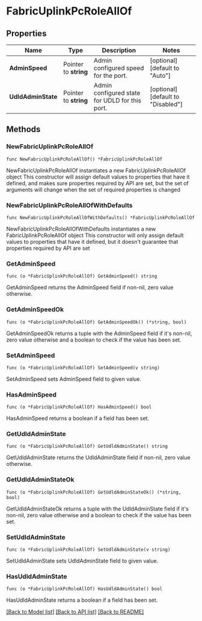 # FabricUplinkPcRoleAllOf

## Properties

Name | Type | Description | Notes
------------ | ------------- | ------------- | -------------
**AdminSpeed** | Pointer to **string** | Admin configured speed for the port. | [optional] [default to "Auto"]
**UdldAdminState** | Pointer to **string** | Admin configured state for UDLD for this port. | [optional] [default to "Disabled"]

## Methods

### NewFabricUplinkPcRoleAllOf

`func NewFabricUplinkPcRoleAllOf() *FabricUplinkPcRoleAllOf`

NewFabricUplinkPcRoleAllOf instantiates a new FabricUplinkPcRoleAllOf object
This constructor will assign default values to properties that have it defined,
and makes sure properties required by API are set, but the set of arguments
will change when the set of required properties is changed

### NewFabricUplinkPcRoleAllOfWithDefaults

`func NewFabricUplinkPcRoleAllOfWithDefaults() *FabricUplinkPcRoleAllOf`

NewFabricUplinkPcRoleAllOfWithDefaults instantiates a new FabricUplinkPcRoleAllOf object
This constructor will only assign default values to properties that have it defined,
but it doesn't guarantee that properties required by API are set

### GetAdminSpeed

`func (o *FabricUplinkPcRoleAllOf) GetAdminSpeed() string`

GetAdminSpeed returns the AdminSpeed field if non-nil, zero value otherwise.

### GetAdminSpeedOk

`func (o *FabricUplinkPcRoleAllOf) GetAdminSpeedOk() (*string, bool)`

GetAdminSpeedOk returns a tuple with the AdminSpeed field if it's non-nil, zero value otherwise
and a boolean to check if the value has been set.

### SetAdminSpeed

`func (o *FabricUplinkPcRoleAllOf) SetAdminSpeed(v string)`

SetAdminSpeed sets AdminSpeed field to given value.

### HasAdminSpeed

`func (o *FabricUplinkPcRoleAllOf) HasAdminSpeed() bool`

HasAdminSpeed returns a boolean if a field has been set.

### GetUdldAdminState

`func (o *FabricUplinkPcRoleAllOf) GetUdldAdminState() string`

GetUdldAdminState returns the UdldAdminState field if non-nil, zero value otherwise.

### GetUdldAdminStateOk

`func (o *FabricUplinkPcRoleAllOf) GetUdldAdminStateOk() (*string, bool)`

GetUdldAdminStateOk returns a tuple with the UdldAdminState field if it's non-nil, zero value otherwise
and a boolean to check if the value has been set.

### SetUdldAdminState

`func (o *FabricUplinkPcRoleAllOf) SetUdldAdminState(v string)`

SetUdldAdminState sets UdldAdminState field to given value.

### HasUdldAdminState

`func (o *FabricUplinkPcRoleAllOf) HasUdldAdminState() bool`

HasUdldAdminState returns a boolean if a field has been set.


[[Back to Model list]](../README.md#documentation-for-models) [[Back to API list]](../README.md#documentation-for-api-endpoints) [[Back to README]](../README.md)


